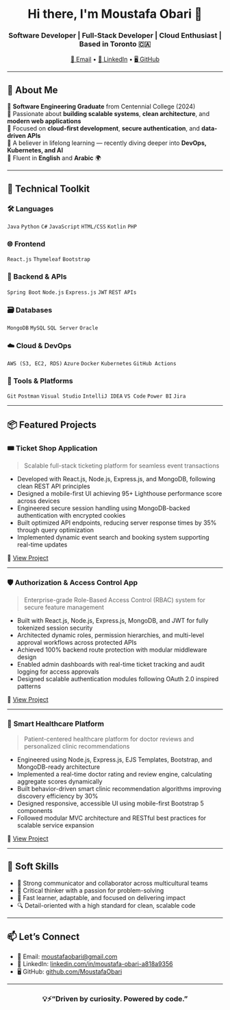 <h1 align="center">Hi there, I'm Moustafa Obari 👋</h1>
<h3 align="center">Software Developer | Full-Stack Developer | Cloud Enthusiast | Based in Toronto 🇨🇦</h3>

<p align="center">
  <a href="mailto:moustafaobari@gmail.com">📧 Email</a> • 
  <a href="https://linkedin.com/in/moustafa-obari-a818a9356">💼 LinkedIn</a> • 
  <a href="https://github.com/MoustafaObari">🖥 GitHub</a>
</p>

---

## 🚀 About Me

🔹 **Software Engineering Graduate** from Centennial College (2024)  
🔹 Passionate about **building scalable systems**, **clean architecture**, and **modern web applications**  
🔹 Focused on **cloud-first development**, **secure authentication**, and **data-driven APIs**  
🔹 A believer in lifelong learning — recently diving deeper into **DevOps, Kubernetes, and AI**  
🔹 Fluent in **English** and **Arabic** 🌍

---

## 🧠 Technical Toolkit

### 🛠️ Languages
`Java` `Python` `C#` `JavaScript` `HTML/CSS` `Kotlin` `PHP`

### 🌐 Frontend
`React.js` `Thymeleaf` `Bootstrap`

### 🧰 Backend & APIs
`Spring Boot` `Node.js` `Express.js` `JWT` `REST APIs`

### 🗃️ Databases
`MongoDB` `MySQL` `SQL Server` `Oracle`

### ☁️ Cloud & DevOps
`AWS (S3, EC2, RDS)` `Azure` `Docker` `Kubernetes` `GitHub Actions`

### 🧪 Tools & Platforms
`Git` `Postman` `Visual Studio` `IntelliJ IDEA` `VS Code` `Power BI` `Jira`

---

## 📦 Featured Projects

### 🎟️ **Ticket Shop Application**
> Scalable full-stack ticketing platform for seamless event transactions
- Developed with React.js, Node.js, Express.js, and MongoDB, following clean REST API principles
- Designed a mobile-first UI achieving 95+ Lighthouse performance score across devices
- Engineered secure session handling using MongoDB-backed authentication with encrypted cookies
- Built optimized API endpoints, reducing server response times by 35% through query optimization
- Implemented dynamic event search and booking system supporting real-time updates

🔗 [View Project](https://github.com/MoustafaObari/ticketmaster)

---

### 🛡️ **Authorization & Access Control App**
> Enterprise-grade Role-Based Access Control (RBAC) system for secure feature management
- Built with React.js, Node.js, Express.js, MongoDB, and JWT for fully tokenized session security
- Architected dynamic roles, permission hierarchies, and multi-level approval workflows across protected APIs
- Achieved 100% backend route protection with modular middleware design
- Enabled admin dashboards with real-time ticket tracking and audit logging for access approvals
- Designed scalable authentication modules following OAuth 2.0 inspired patterns

🔗 [View Project](https://github.com/MoustafaObari/role-access-ticketing)

---

### 🏥 **Smart Healthcare Platform**
> Patient-centered healthcare platform for doctor reviews and personalized clinic recommendations
- Engineered using Node.js, Express.js, EJS Templates, Bootstrap, and MongoDB-ready architecture
- Implemented a real-time doctor rating and review engine, calculating aggregate scores dynamically
- Built behavior-driven smart clinic recommendation algorithms improving discovery efficiency by 30%
- Designed responsive, accessible UI using mobile-first Bootstrap 5 components
- Followed modular MVC architecture and RESTful best practices for scalable service expansion

🔗 [View Project](https://github.com/MoustafaObari/healthcare-app)

---

## 🌟 Soft Skills

- 🤝 Strong communicator and collaborator across multicultural teams  
- 🧠 Critical thinker with a passion for problem-solving  
- 🚀 Fast learner, adaptable, and focused on delivering impact  
- 🔍 Detail-oriented with a high standard for clean, scalable code

---

## 📫 Let’s Connect

- 📧 Email: [moustafaobari@gmail.com](mailto:moustafaobari@gmail.com)  
- 💼 LinkedIn: [linkedin.com/in/moustafa-obari-a818a9356](https://linkedin.com/in/moustafa-obari-a818a9356)  
- 🖥️ GitHub: [github.com/MoustafaObari](https://github.com/MoustafaObari)

---

<h3 align="center">💡⚡“Driven by curiosity. Powered by code.”</h3>
